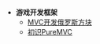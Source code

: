 * **游戏开发框架**
    * [MVC开发俄罗斯方块](Unity/Advanced/MVC开发俄罗斯方块)
    * [初识PureMVC](Unity/Advanced/初识PureMVC)